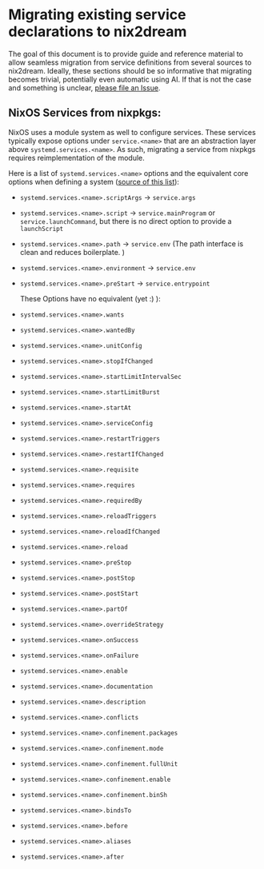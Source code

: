 # Migrating existing service declarations to nix2dream
The goal of this document is to provide guide and reference material to allow seamless migration from service definitions from several sources to nix2dream.
Ideally, these sections should be so informative that migrating becomes trivial, potentially even automatic using AI. If that is not the case and something is unclear, [please file an Issue](https://github.com/DrRuhe/nix2dream/issues/new/choose). 



## NixOS Services from nixpkgs: 
NixOS uses a module system as well to configure services. These services typically expose options under `service.<name>` that are an abstraction layer above `systemd.services.<name>`. As such, migrating a service from nixpkgs requires reimplementation of the module.

Here is a list of `systemd.services.<name>` options and the equivalent core options when defining a system ([source of this list](https://search.nixos.org/options?channel=unstable&show=systemd.services.%3Cname%3E.reload&from=0&size=50&sort=relevance&type=packages&query=systemd.services)):
- `systemd.services.<name>.scriptArgs` -> `service.args`
- `systemd.services.<name>.script` -> `service.mainProgram` or `service.launchCommand`, but there is no direct option to provide a `launchScript`
- `systemd.services.<name>.path` -> `service.env` (The path interface is clean and reduces boilerplate.    )
- `systemd.services.<name>.environment` -> `service.env`
- `systemd.services.<name>.preStart` -> `service.entrypoint`

  These Options have no equivalent (yet :) ):
- `systemd.services.<name>.wants`
- `systemd.services.<name>.wantedBy`
- `systemd.services.<name>.unitConfig`
- `systemd.services.<name>.stopIfChanged`
- `systemd.services.<name>.startLimitIntervalSec`
- `systemd.services.<name>.startLimitBurst`
- `systemd.services.<name>.startAt`
- `systemd.services.<name>.serviceConfig`
- `systemd.services.<name>.restartTriggers`
- `systemd.services.<name>.restartIfChanged`
- `systemd.services.<name>.requisite`
- `systemd.services.<name>.requires`
- `systemd.services.<name>.requiredBy`
- `systemd.services.<name>.reloadTriggers`
- `systemd.services.<name>.reloadIfChanged`
- `systemd.services.<name>.reload`
- `systemd.services.<name>.preStop`
- `systemd.services.<name>.postStop`
- `systemd.services.<name>.postStart`
- `systemd.services.<name>.partOf`
- `systemd.services.<name>.overrideStrategy`
- `systemd.services.<name>.onSuccess`
- `systemd.services.<name>.onFailure`
- `systemd.services.<name>.enable`
- `systemd.services.<name>.documentation`
- `systemd.services.<name>.description`
- `systemd.services.<name>.conflicts`
- `systemd.services.<name>.confinement.packages`
- `systemd.services.<name>.confinement.mode`
- `systemd.services.<name>.confinement.fullUnit`
- `systemd.services.<name>.confinement.enable`
- `systemd.services.<name>.confinement.binSh`
- `systemd.services.<name>.bindsTo`
- `systemd.services.<name>.before`
- `systemd.services.<name>.aliases`
- `systemd.services.<name>.after`